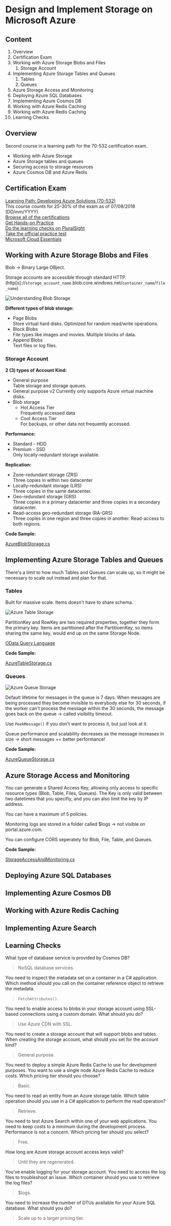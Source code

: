 # Design and Implement Storage on Microsoft Azure

## Content

1. Overview
2. Certification Exam
3. Working with Azure Storage Blobs and Files
   1. Storage Account
4. Implementing Azure Storage Tables and Queues
   1. Tables
   2. Queues
5. Azure Storage Access and Monitoring
6. Deploying Azure SQL Databases
7. Implementing Azure Cosmos DB
8. Working with Azure Redis Caching
9. Working with Azure Redis Caching
10. Learning Checks

## Overview

Second course in a learning path for the 70-532 certification exam.

* Working with Azure Storage
* Azure Storage tables and queues
* Securing access to storage resources
* Azure Cosmos DB and Azure Redis

## Certification Exam

[Learning Path: Developing Azure Solutions (70-532)](https://www.microsoft.com/en-us/learning/exam-70-532.aspx)  
This course counts for 25-30% of the exam as of 07/08/2018 (DD/mm/YYYY)  
[Browse all of the certifications](https://www.microsoft.com/en-us/learning/browse-all-certifications.aspx)  
[Get Hands-on Practice](https://azure.microsoft.com/en-us/free/)  
[Do the learning checks on PluralSight](https://app.pluralsight.com/library/courses/microsoft-azure-design-implement-storage/learning-check)  
[Take the official practice test](https://www.microsoft.com/en-us/learning/exam-70-532.aspx#practice-test)  
[Microsoft Cloud Essentials](https://www.microsoft.com/en-us/cloudessentials)

## Working with Azure Storage Blobs and Files

Blob -> Binary Large OBject.  

Storage accounts are accessible through standard HTTP. (http[s]://`storage_account_name`.blob.core.windows.net/`container_name`/`file_name`)  

![Understanding Blob Storage](images/blob-storage.PNG)  

**Different types of blob storage:**

* Page Blobs  
   Store virtual hard disks. Optimized for random read/write operations.
* Block Blobs  
   File types like images and movies. Multiple blocks of data.
* Append Blobs  
   Text files or log files.

### Storage Account

**2 (3) types of Account Kind:**

* General purpose  
   Table storage and storage queues.
* General purpose v2
   Currently only supports Azure virtual machine disks.
* Blob storage  
  * Hot Access Tier  
    Frequently accessed data
  * Cool Access Tier  
    For backups, or other data not frequently accessed.

**Performance:**

* Standard - HDD
* Premium - SSD  
  Only locally-redundant storage available.

**Replication:**

* Zone-redundant storage (ZRS)  
   Three copies in within two datacenter
* Locally-redundant storage (LRS)  
   Three copies in the same datacenter.
* Geo-redundant storage (GRS)  
   Three copies in a primary datacenter and three copies in a secondary datacenter.
* Read-access geo-redundant storage (RA-GRS)  
   Three copies in one region and three copies in another. Read-access to both regions.

**Code Sample:**

[AzureBlobStorage.cs](code_samples/AzureBlobStorage.cs)

## Implementing Azure Storage Tables and Queues

There's a limit to how much Tables and Queues can scale up, so it might be necessary to scale out instead and plan for that.

### Tables

Built for massive scale. Items doesn't have to share schema.  

![Azure Table Storage](images/table-storage.PNG)

PartitionKey and RowKey are two required properties, together they form the primary key. Items are partitioned after the PartitioenKey, so items sharing the same key, would end up on the same Storage Node.

[OData Query Language](https://docs.microsoft.com/en-us/rest/api/storageservices/querying-tables-and-entities)

**Code Sample:**

[AzureTableStorage.cs](code_samples/AzureTableStorage.cs)

### Queues

![Azure Queue Storage](images/queue-storage.PNG)  

Default lifetime for messages in the queue is 7 days. When messages are being processed they become invisible to everybody else for 30 seconds, if the worker can't process the message within the 30 seconds, the message goes back on the queue -> called visibility timeout.

Use `PeekMessage()` if you don't want to process it, but just look at it.

Queue performance and scalability decreases as the message increases in size -> short messages == better performance!

**Code Sample:**

[AzureQueueStorage.cs](code_samples/AzureQueueStorage.cs)

## Azure Storage Access and Monitoring

You can generate a Shared Access Key, allowing only access to specific resource types (Blob, Table, Files, Queues). The Key is only valid between two datetimes that you specifiy, and you can also limit the key by IP address.

You can have a maximum of 5 policies.

Monitoring logs are stored in a folder called $logs -> not visible on portal.azure.com.

You can configure CORS seperately for Blob, File, Table, and Queues.

**Code Sample:**

[StorageAccessAndMonitoring.cs](code_samples/StorageAccessAndMonitoring.cs)

## Deploying Azure SQL Databases

## Implementing Azure Cosmos DB

## Working with Azure Redis Caching

## Implementing Azure Search

## Learning Checks

What type of database service is provided by Cosmos DB?
> NoSQL database services.

You need to inspect the metadata set on a container in a C# application. Which method should you call on the container reference object to retrieve the metadata.
> `FetchAttributes()`.

You need to enable access to blobs in your storage account using SSL-based connections using a custom domain. What should you do?
> Use Azure CDN with SSL.

You need to create a storage account that will support blobs and tables. When creating the storage account, what should you set for the account kind?
> General purpose.

You need to deploy a simple Azure Redis Cache to use for development purposes. You want to use a single node Azure Redis Cache to reduce costs. Which pricing tier should you choose?
> Basic.

You need to read an entity from an Azure storage table. Which table operation should you use in a C# application to perform the read operation?
> Retrieve.

You need to test Azure Search within one of your web applications. You need to keep costs to a minimum during the development process. Performance is not a concern. Which pricing tier should you select?
> Free.

How long are Azure storage account access keys valid?
> Until they are regenerated.

You’ve enable logging for your storage account. You need to access the log files to troubleshoot an issue. Which container should you use to retrieve the log files?
> $logs.

You need to increase the number of DTUs available for your Azure SQL database. What should you do?
> Scale up to a larger pricing tier.